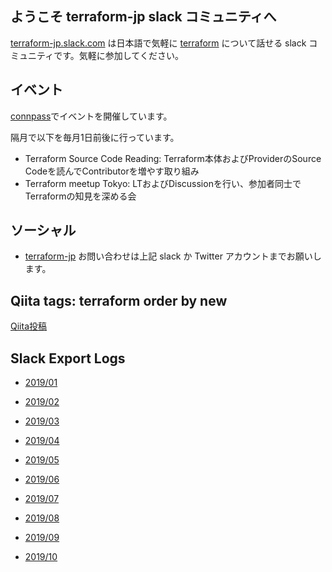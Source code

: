 ## ようこそ terraform-jp slack コミュニティへ

[terraform-jp.slack.com](https://join.slack.com/t/terraform-jp/shared_invite/enQtNTM2NTYzNDY0OTkyLTUwMjVlMzZjODM4ODdkNTk3NTIyMDI5MDQ0ODg0YTZlNmU0YjA2MGJmNmFjNzNlYjI0Mjk3NmEzODhjYjBkYWU) は日本語で気軽に
[terraform](https://www.terraform.io/) について話せる slack コミュニティです。気軽に参加してください。

## イベント

[connpass](https://terraform-jp.connpass.com)でイベントを開催しています。

隔月で以下を毎月1日前後に行っています。
- Terraform Source Code Reading: Terraform本体およびProviderのSource Codeを読んでContributorを増やす取り組み
- Terraform meetup Tokyo: LTおよびDiscussionを行い、参加者同士でTerraformの知見を深める会

## ソーシャル

* [terraform-jp](https://twitter.com/terraform_jp) お問い合わせは上記 slack か Twitter アカウントまでお願いします。

## Qiita tags: terraform order by new

<a href="https://qiita.com/" data-qiita-widget data-tag="terraform" data-items="10" data-hide-header data-hide-footer>Qiita投稿</a>
<script src="https://qiita-widget.suin.io/widget.js" defer></script>

## Slack Export Logs

* [2019/01](/slack/20181231-20190131.zip)
* [2019/02](/slack/20190131-20190228.zip)
* [2019/03](/slack/20190228-20190331.zip)
* [2019/04](/slack/20190331-20190430.zip)
* [2019/05](/slack/20190430-20190531.zip)


* [2019/06](/slack/20190531-20190630.zip)
* [2019/07](/slack/20190630-20190731.zip)
* [2019/08](/slack/20190731-20190831.zip)
* [2019/09](/slack/20190831-20190930.zip)
* [2019/10](/slack/20190930-20191031.zip)

